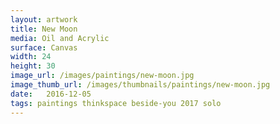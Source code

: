 ```yaml
---
layout: artwork
title: New Moon
media: Oil and Acrylic
surface: Canvas
width: 24
height: 30
image_url: /images/paintings/new-moon.jpg
image_thumb_url: /images/thumbnails/paintings/new-moon.jpg
date:   2016-12-05
tags: paintings thinkspace beside-you 2017 solo
---
```

